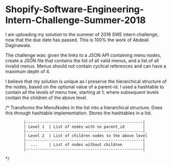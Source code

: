 # Shopify-Software-Engineering-Intern-Challenge-Summer-2018
I am uploading my solution to the summer of 2018 SWE intern challenge, now that the due date has passed.
This is 100% the work of Abdeali Daginawala.

The challenge was: given the links to a JSON API containing menu nodes, create a JSON file that contains the list of all valid menus, and a list of all invalid menus. Menus should not contain cyclical references and can have a maximum depth of 4.

I believe that my solution is unique as I preserve the hierarchical structure of the nodes, based on the optional value of a parent-id. I used a hashtable to contain all the levels of menu tree, starting at 1; where subsequent levels contain the children of the above level.
 
/*
        Transforms the MenuNodes in the list into a hierarchical structure. Does this through hashtable implementation. Stores the hashtables in a list.

            |---------------------------------------------------|
            | Level 1  | List of nodes with no parent_id        |
            |---------------------------------------------------|
            | Level 2  | List of children nodes to the above level
            |---------------------------------------------------|
            |  ...     | List of nodes without children         |
            |---------------------------------------------------|

*/
